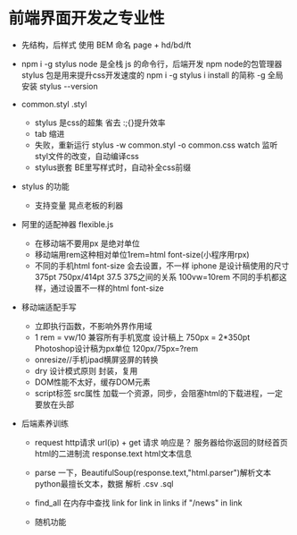 # 前端界面开发之专业性

- 先结构，后样式
    使用 BEM 命名
    page + hd/bd/ft

- npm i -g stylus
    node 是全栈 js 的命令行，后端开发
    npm node的包管理器
    stylus 包是用来提升css开发速度的
    npm i -g stylus
    i install 的简称
    -g 全局安装
    stylus --version

- common.styl .styl
    - stylus 是css的超集 省去 :;{}提升效率
    - tab 缩进
    - 失败，重新运行 stylus -w common.styl -o common.css
        watch 监听styl文件的改变，自动编译css
    - stylus嵌套
        BE里写样式时，自动补全css前缀
    
- stylus 的功能
    - 支持变量
        晃点老板的利器

- 阿里的适配神器  flexible.js
    - 在移动端不要用px 是绝对单位
    - 移动端用rem这种相对单位1rem=html font-size(小程序用rpx)
    - 不同的手机html font-size 会去设置，不一样
        iphone 是设计稿使用的尺寸 375pt 750px/414pt
        37.5 375之间的关系
        100vw=10rem 不同的手机都这样，通过设置不一样的html font-size

- 移动端适配手写
    - 立即执行函数，不影响外界作用域
    - 1 rem = vw/10 兼容所有手机宽度
        设计稿上 750px = 2*350pt Photoshop设计稿为px单位
        120px/75px=?rem
    - onresize//手机ipad横屏竖屏的转换
    - dry 设计模式原则 封装，复用
    - DOM性能不太好，缓存DOM元素
    - script标签 src属性 加载一个资源，同步，会阻塞html的下载进程，一定要放在头部

- 后端素养训练
    - request http请求
        url(ip) + get 请求 响应是？ 服务器给你返回的财经首页html的二进制流
        response.text   html文本信息
    - parse 一下，BeautifulSoup(response.text,"html.parser")解析文本
        python最擅长文本，数据 解析 .csv .sql
    - find_all  在内存中查找
        link for link in links if "/news" in link
        
    - 随机功能